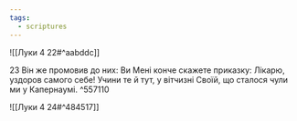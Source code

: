 ```yaml
---
tags:
  - scriptures
---
```


![[Луки 4 22#^aabddc]]

23 Він же промовив до них: Ви Мені конче скажете приказку: Лікарю, уздоров самого себе! Учини те й тут, у вітчизні Своїй, що сталося чули ми у Капернаумі. ^557110

![[Луки 4 24#^484517]]